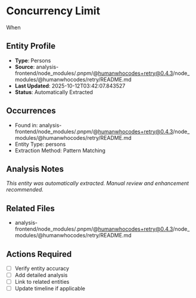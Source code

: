 # Concurrency Limit

When

## Entity Profile
- **Type**: Persons
- **Source**: analysis-frontend/node_modules/.pnpm/@humanwhocodes+retry@0.4.3/node_modules/@humanwhocodes/retry/README.md
- **Last Updated**: 2025-10-12T03:42:07.843527
- **Status**: Automatically Extracted

## Occurrences
- Found in: analysis-frontend/node_modules/.pnpm/@humanwhocodes+retry@0.4.3/node_modules/@humanwhocodes/retry/README.md
- Entity Type: persons
- Extraction Method: Pattern Matching

## Analysis Notes
*This entity was automatically extracted. Manual review and enhancement recommended.*

## Related Files
- analysis-frontend/node_modules/.pnpm/@humanwhocodes+retry@0.4.3/node_modules/@humanwhocodes/retry/README.md

## Actions Required
- [ ] Verify entity accuracy
- [ ] Add detailed analysis
- [ ] Link to related entities
- [ ] Update timeline if applicable
